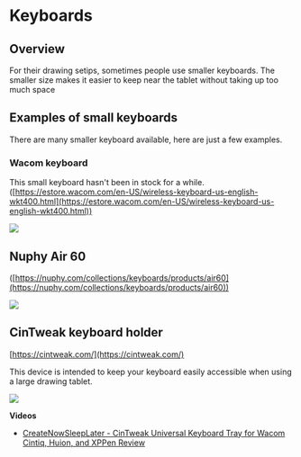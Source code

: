 # Keyboards

## Overview

For their drawing setips, sometimes people use smaller keyboards. The smaller size makes it easier to keep near the tablet without taking up too much space

## Examples of small keyboards

There are many smaller keyboard available, here are just a few examples.

### Wacom keyboard

This small keyboard hasn't been in stock for a while. ([https://estore.wacom.com/en-US/wireless-keyboard-us-english-wkt400.html](https://estore.wacom.com/en-US/wireless-keyboard-us-english-wkt400.html))

![](../.gitbook/assets/wkt400\_main.jpg)

## Nuphy Air 60

([https://nuphy.com/collections/keyboards/products/air60](https://nuphy.com/collections/keyboards/products/air60))

![](../.gitbook/assets/air60\_01b\_1800x1800.jpg)

## CinTweak keyboard holder

[https://cintweak.com/](https://cintweak.com/)

This device is intended to keep your keyboard easily accessible when using a large drawing tablet.

![](<../.gitbook/assets/Screenshot 2023-05-01 213440.jpg>)



**Videos**

* [CreateNowSleepLater - CinTweak Universal Keyboard Tray for Wacom Cintiq, Huion, and XPPen Review](https://youtu.be/iuDreUS767M)&#x20;

